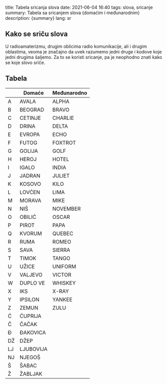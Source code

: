 title: Tabela sricanja slova
date: 2021-06-04 16:40
tags: slova, sricanje
summary: Tabela sa sricanjem slova (domaćim i međunarodnim)
description: {summary}
lang: sr


## Kako se sriču slova 

U radioamaterizmu, drugim oblicima radio komunikacije, ali i drugim oblastima, veoma je značajno da uvek razumemo jedni druge i kodove koje jedni drugima šaljemo. 
Za to se koristi sricanje, pa je neophodno znati kako se koje slovo sriče. 


## Tabela 

|  | Domaće | Međunarodno |
| --- | --- | --- |
| A | AVALA | ALPHA |
| B | BEOGRAD | BRAVO |
| C | CETINJE | CHARLIE |
| D | DRINA | DELTA |
| E | EVROPA | ECHO |
| F | FUTOG | FOXTROT |
| G | GOLIJA | GOLF |
| H | HEROJ | HOTEL |
| I | IGALO | INDIA |
| J | JADRAN | JULIET |
| K | KOSOVO | KILO |
| L | LOVĆEN | LIMA |
| M | MORAVA | MIKE |
| N | NIŠ | NOVEMBER |
| O | OBILIĆ | OSCAR |
| P | PIROT | PAPA |
| Q | KVORUM | QUEBEC |
| R | RUMA | ROMEO |
| S | SAVA | SIERRA |
| T | TIMOK | TANGO |
| U | UŽICE | UNIFORM |
| V | VALJEVO | VICTOR |
| W | DUPLO VE | WHISKEY |
| X | IKS | X-RAY |
| Y | IPSILON | YANKEE |
| Z | ZEMUN | ZULU |
| Ć | ĆUPRIJA |  |
| Č | ČAČAK |  |
| Đ | ĐAKOVICA |  |
| DŽ | DŽEP |  |
| LJ | LJUBOVIJA |  |
| NJ | NJEGOŠ |  |
| Š | ŠABAC |  |
| Ž | ŽABLJAK |  |
